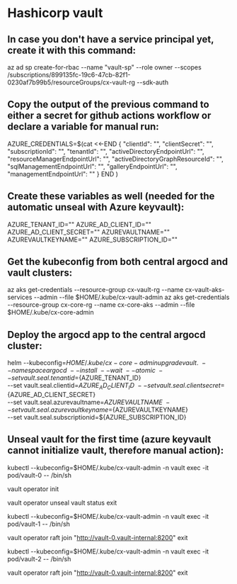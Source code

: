 # Hashicorp vault

## In case you don't have a service principal yet, create it with this command:
az ad sp create-for-rbac --name "vault-sp" --role owner --scopes /subscriptions/899135fc-19c6-47cb-82f1-0230af7b99b5/resourceGroups/cx-vault-rg --sdk-auth

## Copy the output of the previous command to either a secret for github actions workflow or declare a variable for manual run:
AZURE_CREDENTIALS=$(cat <<-END
{
  "clientId": "",
  "clientSecret": "",
  "subscriptionId": "",
  "tenantId": "",
  "activeDirectoryEndpointUrl": "",
  "resourceManagerEndpointUrl": "",
  "activeDirectoryGraphResourceId": "",
  "sqlManagementEndpointUrl": "",
  "galleryEndpointUrl": "",
  "managementEndpointUrl": ""
}
END
)

## Create these variables as well (needed for the automatic unseal with Azure keyvault):
AZURE_TENANT_ID=""
AZURE_AD_CLIENT_ID=""
AZURE_AD_CLIENT_SECRET=""
AZUREVAULTNAME=""
AZUREVAULTKEYNAME=""
AZURE_SUBSCRIPTION_ID=""

## Get the kubeconfig from both central argocd and vault clusters:
az aks get-credentials --resource-group cx-vault-rg --name cx-vault-aks-services --admin --file $HOME/.kube/cx-vault-admin
az aks get-credentials --resource-group cx-core-rg --name cx-core-aks --admin --file $HOME/.kube/cx-core-admin

## Deploy the argocd app to the central argocd cluster:
helm --kubeconfig=$HOME/.kube/cx-core-admin upgrade vault . \
--namespace argocd \
--install \
--wait \
--atomic \
--set vault.seal.tenantid=${AZURE_TENANT_ID} \
--set vault.seal.clientid=${AZURE_AD_CLIENT_ID} \
--set vault.seal.clientsecret=${AZURE_AD_CLIENT_SECRET} \
--set vault.seal.azurevaultname=${AZUREVAULTNAME} \
--set vault.seal.azurevaultkeyname=${AZUREVAULTKEYNAME} \
--set vault.seal.subscriptionid=${AZURE_SUBSCRIPTION_ID}

## Unseal vault for the first time (azure keyvault cannot initialize vault, therefore manual action):
kubectl --kubeconfig=$HOME/.kube/cx-vault-admin -n vault exec -it pod/vault-0 -- /bin/sh

vault operator init

vault operator unseal
vault status
exit

kubectl --kubeconfig=$HOME/.kube/cx-vault-admin -n vault exec -it pod/vault-1 -- /bin/sh

vault operator raft join "http://vault-0.vault-internal:8200"
exit

kubectl --kubeconfig=$HOME/.kube/cx-vault-admin -n vault exec -it pod/vault-2 -- /bin/sh

vault operator raft join "http://vault-0.vault-internal:8200"
exit
